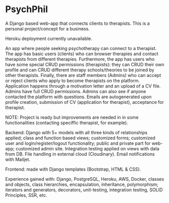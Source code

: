 # PsychPhil
A Django based web-app that connects clients to therapists. This is a personal project/concept for a business.

Heroku deployment currently unavailable.

An app where people seeking psychotherapy can connect to a therapist. The app has basic users (clients) who can browser therapies and contact therapists from different therapies. Furthermore, the app has users who have some special CRUD permissions (therapists): they can CRUD their own profile and can CRUD different therapy schools/theories to be joined by other therapists. Finally, there are staff members (Admins) who can accept or reject clients who apply to become therapists on the platform. Application happens through a motivation letter and an upload of a CV file. Admins have full CRUD permissions. Admins can also see if anyone contacted the platform with questions. Emails are autogenerated upon profile creation, submission of CV (application for therapist), acceptance for therapist.

NOTE: Project is ready but improvements are needed in in some functionalities (contacting speciffic therapist, for example).

Backend: Django with 5+ models with all three kinds of relationships applied; class and function based views; 
customized forms; customized user and login/register/logout functionality; public and private part for web-app; customized admin site. Integration testing applied on views with data from DB. File handling in external cloud (Cloudinary). Email notifications with Mailjet.

Frontend: made with Django templates (Bootstrap, HTML & CSS).

Experience gained with: Django, PostgreSQL, Heroku, AWS, Docker, classes and objects, class hierarchies, encapsulation, inheritance, polymorphism;
iterators and generators, decorators, unit-testing, integration testing, SOLID Principles, SSR, etc.
